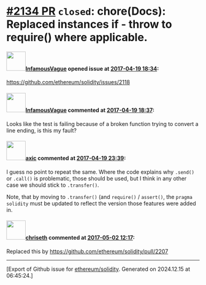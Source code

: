 # [\#2134 PR](https://github.com/ethereum/solidity/pull/2134) `closed`: chore(Docs): Replaced instances if - throw to require() where applicable.

#### <img src="https://avatars.githubusercontent.com/u/1770198?u=7fb6ef62307323de9cb7e88ab4af4a91dee2f3e4&v=4" width="50">[InfamousVague](https://github.com/InfamousVague) opened issue at [2017-04-19 18:34](https://github.com/ethereum/solidity/pull/2134):

https://github.com/ethereum/solidity/issues/2118

#### <img src="https://avatars.githubusercontent.com/u/1770198?u=7fb6ef62307323de9cb7e88ab4af4a91dee2f3e4&v=4" width="50">[InfamousVague](https://github.com/InfamousVague) commented at [2017-04-19 18:37](https://github.com/ethereum/solidity/pull/2134#issuecomment-295382990):

Looks like the test is failing because of a broken function trying to convert a line ending, is this my fault?

#### <img src="https://avatars.githubusercontent.com/u/20340?v=4" width="50">[axic](https://github.com/axic) commented at [2017-04-19 23:39](https://github.com/ethereum/solidity/pull/2134#issuecomment-295494794):

I guess no point to repeat the same. Where the code explains why `.send()` or `.call()` is problematic, those should be used, but I think in any other case we should stick to `.transfer()`. 

Note, that by moving to `.transfer()` (and `require()` / `assert()`, the `pragma solidity` must be updated to reflect the version those features were added in.

#### <img src="https://avatars.githubusercontent.com/u/9073706?v=4" width="50">[chriseth](https://github.com/chriseth) commented at [2017-05-02 12:17](https://github.com/ethereum/solidity/pull/2134#issuecomment-298618855):

Replaced this by https://github.com/ethereum/solidity/pull/2207


-------------------------------------------------------------------------------



[Export of Github issue for [ethereum/solidity](https://github.com/ethereum/solidity). Generated on 2024.12.15 at 06:45:24.]
